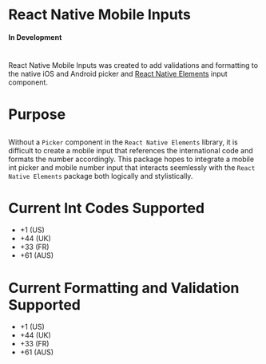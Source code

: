 # React Native Mobile Inputs
#### In Development
#

React Native Mobile Inputs was created to add validations and formatting to the native iOS and Android picker and [React Native Elements] input component.

# Purpose
##

Without a `Picker` component in the `React Native Elements` library, it is difficult to create a mobile input that references the international code and formats the number accordingly.  This package hopes to integrate a mobile int picker and mobile number input that interacts seemlessly with the `React Native Elements` package both logically and stylistically.

# Current Int Codes Supported
- +1 (US)
- +44 (UK)
- +33 (FR)
- +61 (AUS)

# Current Formatting and Validation Supported
- +1 (US)
- +44 (UK)
- +33 (FR)
- +61 (AUS)

#
   [React Native Elements]: <https://github.com/react-native-training/react-native-elements>
 